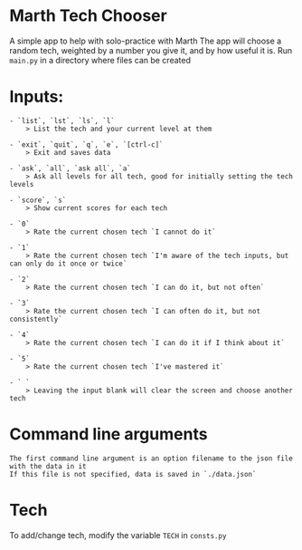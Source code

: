 # Marth Tech Chooser
A simple app to help with solo-practice with Marth
The app will choose a random tech, weighted by a number you give it, and by how useful it is.
Run `main.py` in a directory where files can be created

# Inputs:
    - `list`, `lst`, `ls`, `l`
        > List the tech and your current level at them
    
    - `exit`, `quit`, `q`, `e`, `[ctrl-c]`
        > Exit and saves data
    
    - `ask`, `all`, `ask all`, `a`
        > Ask all levels for all tech, good for initially setting the tech levels
    
    - `score`, `s`
        > Show current scores for each tech
    
    - `0`
        > Rate the current chosen tech `I cannot do it`
    
    - `1`
        > Rate the current chosen tech `I'm aware of the tech inputs, but can only do it once or twice`
    
    - `2`
        > Rate the current chosen tech `I can do it, but not often`
    
    - `3`
        > Rate the current chosen tech `I can often do it, but not consistently`
    
    - `4`
        > Rate the current chosen tech `I can do it if I think about it`
    
    - `5`
        > Rate the current chosen tech `I've mastered it`
    
    - ` `
        > Leaving the input blank will clear the screen and choose another tech

# Command line arguments
    The first command line argument is an option filename to the json file with the data in it
    If this file is not specified, data is saved in `./data.json`

# Tech
To add/change tech, modify the variable `TECH` in `consts.py`
